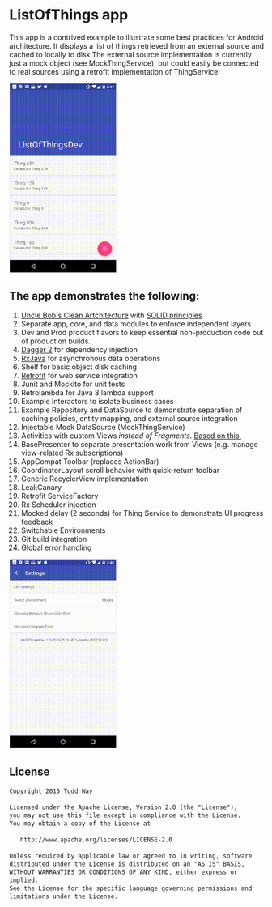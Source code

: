 # ListOfThings app
This app is a contrived example to illustrate some best practices for Android architecture. It displays a list of things retrieved from an external source and cached to locally to disk.The external source implementation is currently just a mock object (see MockThingService), but could easily be connected to real sources using a retrofit implementation of ThingService.

<img src="art/list.gif" style="width:210px;border:1px solid #eeeeee"/>
 
## The app demonstrates the following:
1. [Uncle Bob's Clean Artchitecture](https://blog.8thlight.com/uncle-bob/2012/08/13/the-clean-architecture.html) with [SOLID principles](http://blog.cleancoder.com/uncle-bob/2016/01/04/ALittleArchitecture.html)
2. Separate app, core, and data modules to enforce independent layers 
2. Dev and Prod product flavors to keep essential non-production code out of production builds. 
3. [Dagger 2](https://engineering.circle.com/instrumentation-testing-with-dagger-mockito-and-espresso-f07b5f62a85b#.ssgoilb3y) for dependency injection
4. [RxJava](http://blog.danlew.net/2014/09/15/grokking-rxjava-part-1/) for asynchronous data operations
5. Shelf for basic object disk caching
6. [Retrofit](http://square.github.io/retrofit/) for web service integration
7. Junit and Mockito for unit tests
8. Retrolambda for Java 8 lambda support
2. Example Interactors to isolate business cases
2. Example Repository and DataSource to demonstrate separation of caching policies, entity mapping, and external source integration
2. Injectable Mock DataSource (MockThingService)
9. Activities with custom Views _instead of Fragments_.  [Based on this.](https://corner.squareup.com/2014/10/advocating-against-android-fragments.html) 
10. BasePresenter to separate presentation work from Views (e.g. manage view-related Rx subscriptions)
10. AppCompat Toolbar (replaces ActionBar)
11. CoordinatorLayout scroll behavior with quick-return toolbar
12. Generic RecyclerView implementation
13. LeakCanary
14. Retrofit ServiceFactory
15. Rx Scheduler injection
16. Mocked delay (2 seconds) for Thing Service to demonstrate UI progress feedback
17. Switchable Environments
18. Git build integration
19. Global error handling

<img src="art/settings.gif" style="width:210px;border:1px solid #eeeeee"/>


License
-------

    Copyright 2015 Todd Way

    Licensed under the Apache License, Version 2.0 (the "License");
    you may not use this file except in compliance with the License.
    You may obtain a copy of the License at

       http://www.apache.org/licenses/LICENSE-2.0

    Unless required by applicable law or agreed to in writing, software
    distributed under the License is distributed on an "AS IS" BASIS,
    WITHOUT WARRANTIES OR CONDITIONS OF ANY KIND, either express or implied.
    See the License for the specific language governing permissions and
    limitations under the License.






